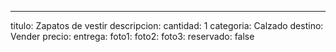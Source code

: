 ---
titulo: Zapatos de vestir
descripcion: 
cantidad: 1
categoria: Calzado
destino: Vender
precio: 
entrega: 
foto1: 
foto2: 
foto3: 
reservado: false
